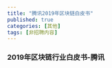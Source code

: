 ```yaml
---
title: "腾讯2019年区块链白皮书"
published: true
categories: [其他]
tags: [非招聘内容]
---
```


### 2019年区块链行业白皮书-腾讯
<html lang="en" dir="ltr">

<head>
  <meta charset="utf-8">
  <style>
    .pdfobject-container {
      width:100%;
       height: 40rem;
      border: 1rem solid rgba(0, 0, 0, .1);
    }
  </style>
  <title>ceshi</title>
</head>

<body>
  <div id="example1"></div>
  <script src="https://cdn.bootcss.com/pdfobject/2.1.1/pdfobject.js"></script>
  <script>
    PDFObject.embed("/assets/pdf/tencent-blockchain-white-paper.pdf", "白皮书-腾讯");
  </script>
</body>

</html>
